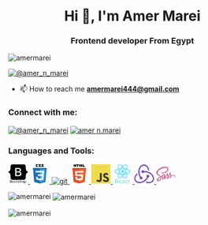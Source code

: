 <h1 align="center">Hi 👋, I'm Amer Marei</h1>
<h3 align="center">Frontend developer From Egypt</h3>

<p align="left"> <img src="https://komarev.com/ghpvc/?username=amermarei&label=Profile%20views&color=0e75b6&style=flat" alt="amermarei" /> </p>

<p align="left"> <a href="https://twitter.com/@amer_n_marei" target="blank"><img src="https://img.shields.io/twitter/follow/@amer_n_marei?logo=twitter&style=for-the-badge" alt="@amer_n_marei" /></a> </p>

- 📫 How to reach me **amermarei444@gmail.com**

<h3 align="left">Connect with me:</h3>
<p align="left">
<a href="https://twitter.com/@amer_n_marei" target="blank"><img align="center" src="https://raw.githubusercontent.com/rahuldkjain/github-profile-readme-generator/master/src/images/icons/Social/twitter.svg" alt="@amer_n_marei" height="30" width="40" /></a>
<a href="https://fb.com/amer n.marei" target="blank"><img align="center" src="https://raw.githubusercontent.com/rahuldkjain/github-profile-readme-generator/master/src/images/icons/Social/facebook.svg" alt="amer n.marei" height="30" width="40" /></a>
</p>

<h3 align="left">Languages and Tools:</h3>
<p align="left"> <a href="https://getbootstrap.com" target="_blank" rel="noreferrer"> <img src="https://raw.githubusercontent.com/devicons/devicon/master/icons/bootstrap/bootstrap-plain-wordmark.svg" alt="bootstrap" width="40" height="40"/> </a> <a href="https://www.w3schools.com/css/" target="_blank" rel="noreferrer"> <img src="https://raw.githubusercontent.com/devicons/devicon/master/icons/css3/css3-original-wordmark.svg" alt="css3" width="40" height="40"/> </a> <a href="https://git-scm.com/" target="_blank" rel="noreferrer"> <img src="https://www.vectorlogo.zone/logos/git-scm/git-scm-icon.svg" alt="git" width="40" height="40"/> </a> <a href="https://www.w3.org/html/" target="_blank" rel="noreferrer"> <img src="https://raw.githubusercontent.com/devicons/devicon/master/icons/html5/html5-original-wordmark.svg" alt="html5" width="40" height="40"/> </a> <a href="https://developer.mozilla.org/en-US/docs/Web/JavaScript" target="_blank" rel="noreferrer"> <img src="https://raw.githubusercontent.com/devicons/devicon/master/icons/javascript/javascript-original.svg" alt="javascript" width="40" height="40"/> </a> <a href="https://reactjs.org/" target="_blank" rel="noreferrer"> <img src="https://raw.githubusercontent.com/devicons/devicon/master/icons/react/react-original-wordmark.svg" alt="react" width="40" height="40"/> </a> <a href="https://redux.js.org" target="_blank" rel="noreferrer"> <img src="https://raw.githubusercontent.com/devicons/devicon/master/icons/redux/redux-original.svg" alt="redux" width="40" height="40"/> </a> <a href="https://sass-lang.com" target="_blank" rel="noreferrer"> <img src="https://raw.githubusercontent.com/devicons/devicon/master/icons/sass/sass-original.svg" alt="sass" width="40" height="40"/> </a> </p>

<p><img align="left" src="https://github-readme-stats.vercel.app/api/top-langs?username=amermarei&show_icons=true&locale=en&layout=compact" alt="amermarei" /></p>

<p>&nbsp;<img align="center" src="https://github-readme-stats.vercel.app/api?username=amermarei&show_icons=true&locale=en" alt="amermarei" /></p>

<p><img align="center" src="https://github-readme-streak-stats.herokuapp.com/?user=amermarei&" alt="amermarei" /></p>
